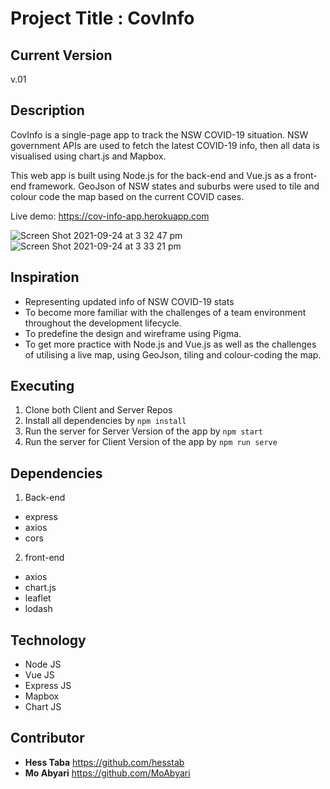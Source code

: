 # Project Title : CovInfo


## Current Version

v.01

## Description

CovInfo is a single-page app to track the NSW COVID-19 situation. NSW government APIs are used to fetch the latest COVID-19 info, then all data is visualised using chart.js and Mapbox.

This web app is built using Node.js for the back-end and Vue.js as a front-end framework. GeoJson of NSW states and suburbs were used to tile and colour code the map based on the current COVID cases. 

Live demo: https://cov-info-app.herokuapp.com


![Screen Shot 2021-09-24 at 3 32 47 pm](https://user-images.githubusercontent.com/86284097/134628294-a959f712-98b6-4f71-9bf5-3414bfe72a14.png)
![Screen Shot 2021-09-24 at 3 33 21 pm](https://user-images.githubusercontent.com/86284097/134628332-04320a7a-1de7-404c-9228-854b508afcec.png)


## Inspiration

* Representing updated info of NSW COVID-19 stats  
* To become more familiar with the challenges of a team environment throughout the development lifecycle.
* To predefine the design and wireframe using Pigma. 
* To get more practice with Node.js and Vue.js as well as the challenges of utilising a live map, using GeoJson, tiling and colour-coding the map. 


## Executing

1. Clone both Client and Server Repos
2. Install all dependencies by `npm install` 
3. Run the server for Server Version of the app by `npm start`
4. Run the server for Client Version of the app by `npm run serve`


## Dependencies

1. Back-end
* express 
* axios 
* cors

2. front-end
* axios 
* chart.js
* leaflet
* lodash


## Technology

* Node JS
* Vue JS
* Express JS
* Mapbox
* Chart JS 


## Contributor 

* **Hess Taba** https://github.com/hesstab
* **Mo Abyari** https://github.com/MoAbyari





